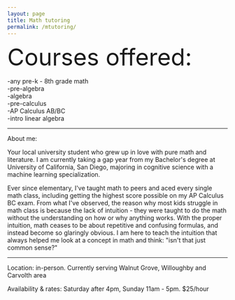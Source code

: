 ```yaml
---
layout: page
title: Math tutoring
permalink: /mtutoring/
---
```

<span style="font-size:40.0pt">Courses offered:  </span>
  
-any pre-k - 8th grade math  
-pre-algebra  
-algebra  
-pre-calculus  
-AP Calculus AB/BC  
-intro linear algebra  

---

About me:
  
Your local university student who grew up in love with pure math and literature. I am currently taking a gap year from my Bachelor's degree at University of California, San Diego, majoring in cognitive science with a machine learning specialization.

Ever since elementary, I've taught math to peers and aced every single math class, including getting the highest score possible on my AP Calculus BC exam. From what I've observed, the reason why most kids struggle in math class is because the lack of intuition - they were taught to do the math without the understanding on how or why anything works. With the proper intuition, math ceases to be about repetitive and confusing formulas, and instead become so glaringly obvious. I am here to teach the intuition that always helped me look at a concept in math and think: "isn't that just common sense?"


---

Location: in-person. Currently serving Walnut Grove, Willoughby and Carvolth area
  
Availability & rates: Saturday after 4pm, Sunday 11am - 5pm. $25/hour

